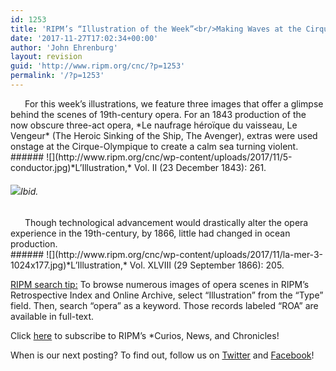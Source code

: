 ```yaml
---
id: 1253
title: 'RIPM’s “Illustration of the Week”<br/>Making Waves at the Cirque-Olympique'
date: '2017-11-27T17:02:34+00:00'
author: 'John Ehrenburg'
layout: revision
guid: 'http://www.ripm.org/cnc/?p=1253'
permalink: '/?p=1253'
---
```


<div style="text-indent: 23px;">For this week’s illustrations, we feature three images that offer a glimpse behind the scenes of 19th-century opera. For an 1843 production of the now obscure three-act opera, *Le naufrage héroïque du vaisseau, Le Vengeur* (The Heroic Sinking of the Ship, The Avenger), extras were used onstage at the Cirque-Olympique to create a calm sea turning violent.</div><div></div>###### ![](http://www.ripm.org/cnc/wp-content/uploads/2017/11/5-conductor.jpg)*L’Illustration,* Vol. II (23 December 1843): 261.

###### ![](http://www.ripm.org/cnc/wp-content/uploads/2017/11/6-conductor-1024x563.jpg)Ibid.

<div style="text-indent: 23px;">Though technological advancement would drastically alter the opera experience in the 19th-century, by 1866, little had changed in ocean production.</div><div></div>###### ![](http://www.ripm.org/cnc/wp-content/uploads/2017/11/la-mer-3-1024x177.jpg)*L’Illustration,* Vol. XLVIII (29 September 1866): 205.

<u>RIPM search tip:</u> To browse numerous images of opera scenes in RIPM’s Retrospective Index and Online Archive, select “Illustration” from the “Type” field. Then, search “opera” as a keyword. Those records labeled “ROA” are available in full-text.

Click [here](http://ripm.org/?page=cncsubscribe) to subscribe to RIPM’s *Curios, News, and Chronicles!

When is our next posting? To find out, follow us on [Twitter](https://twitter.com/RIPMCenter) and [Facebook](https://www.facebook.com/RIPMCenter/)!